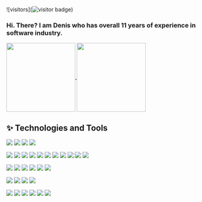 ![visitors](![visitor badge](https://visitor-badge.glitch.me/badge?page_id=denisraleina.visitor-badge))

### Hi. There? I am Denis who has overall 11 years of experience in software industry.


<a href="https://github.com/denisraleina/denisraleina">
  <img align="center" src="https://github-readme-stats.vercel.app/api/top-langs/?username=denisraleina&layout=compact&hide=html&langs_count=10&title_color=fff&icon_color=79ff97&text_color=000&bg_color=fff" height=180 />
</a>
<a href="https://github.com/denisraleina/denisraleina">
  <img align="center" src="https://github-readme-stats.vercel.app/api?username=denisraleina&show_icons=true&include_all_commits=true&count_private=true&title_color=123&icon_color=45aa44&text_color=9f9f9f&bg_color=fff" height=180 />
</a>

## ✨ Technologies and Tools
![](https://img.shields.io/badge/Language-TypeScript-informational?style=flat&logo=typescript&logoColor=white&color=3bac3a)
![](https://img.shields.io/badge/Language-JavaScript-informational?style=flat&logo=javascript&logoColor=white&color=3bac3a)
![](https://img.shields.io/badge/Language-Python-informational?style=flat&logo=python&logoColor=white&color=3bac3a)
![](https://img.shields.io/badge/Language-PHP-informational?style=flat&logo=php&logoColor=white&color=3bac3a)

![](https://img.shields.io/badge/Framework-React-informational?style=flat&logo=react&logoColor=white&color=3bac3a)
![](https://img.shields.io/badge/Framework-Vue-informational?style=flat&logo=vue.js&logoColor=white&color=3bac3a)
![](https://img.shields.io/badge/Framework-Angular-informational?style=flat&logo=angular&logoColor=white&color=3bac3a)
![](https://img.shields.io/badge/Framework-Ruby_On_Rails-informational?style=flat&logo=Rubyonrails&logoColor=white&color=3bac3a)
![](https://img.shields.io/badge/Framework-Node_-informational?style=flat&logo=node.js&logoColor=white&color=3bac3a)
![](https://img.shields.io/badge/Framework-Next_-informational?style=flat&logo=next.js&logoColor=white&color=3bac3a)
![](https://img.shields.io/badge/Framework-Nuxt_-informational?style=flat&logo=nuxt.js&logoColor=white&color=3bac3a)
![](https://img.shields.io/badge/Framework-Electron-informational?style=flat&logo=electron&logoColor=white&color=3bac3a)
![](https://img.shields.io/badge/Framework-Django_-informational?style=flat&logo=django&logoColor=white&color=3bac3a)
![](https://img.shields.io/badge/Framework-Flask_-informational?style=flat&logo=flask&logoColor=white&color=3bac3a)
![](https://img.shields.io/badge/Framework-Laravel_-informational?style=flat&logo=laravel&logoColor=white&color=3bac3a)

![](https://img.shields.io/badge/CI/CD-Github_Action-informational?style=flat&logo=github&logoColor=white&color=3bac3a)
![](https://img.shields.io/badge/CI/CD-Circle_CI-informational?style=flat&logo=circleci&logoColor=white&color=3bac3a)
![](https://img.shields.io/badge/Tools-Docker-informational?style=flat&logo=docker&logoColor=white&color=3bac3a)
![](https://img.shields.io/badge/Tools-Kubernetes-informational?style=flat&logo=kubernetes&logoColor=white&color=3bac3a)
![](https://img.shields.io/badge/Cloud-AWS-informational?style=flat&logo=Amazon&logoColor=white&color=3bac3a)
![](https://img.shields.io/badge/Cloud-Digital_Ocean-informational?style=flat&logo=digitalocean&logoColor=white&color=3bac3a)

![](https://img.shields.io/badge/Database-MySQL-informational?style=flat&logo=mysql&logoColor=white&color=3bac3a)
![](https://img.shields.io/badge/Database-MongoDB-informational?style=flat&logo=mongodb&logoColor=white&color=3bac3a)
![](https://img.shields.io/badge/Database-PostgreSQL-informational?style=flat&logo=postgresql&logoColor=white&color=3bac3a)
![](https://img.shields.io/badge/Database-Sqlite-informational?style=flat&logo=sqlite&logoColor=white&color=3bac3a)

![](https://img.shields.io/badge/OS-Linux-informational?style=flat&logo=linux&logoColor=white&color=3bac3a)
![](https://img.shields.io/badge/OS-MacOS-informational?style=flat&logo=apple&logoColor=white&color=3bac3a)
![](https://img.shields.io/badge/Shell-Bash-informational?style=flat&logo=gnu-bash&logoColor=white&color=3bac3a)
![](https://img.shields.io/badge/Editor-Visual_Studio_Code-informational?style=flat&logo=visual-studio-code&logoColor=white&color=3bac3a)
![](https://img.shields.io/badge/Editor-PHPStorm-informational?style=flat&logo=phpstorm&logoColor=white&color=3bac3a)
![](https://img.shields.io/badge/Editor-PyCharm-informational?style=flat&logo=pycharm&logoColor=white&color=3bac3a)


<!---
ergashmasharipov/ergashmasharipov is a ✨ special ✨ repository because its `README.md` (this file) appears on your GitHub profile.
You can click the Preview link to take a look at your changes.
--->
